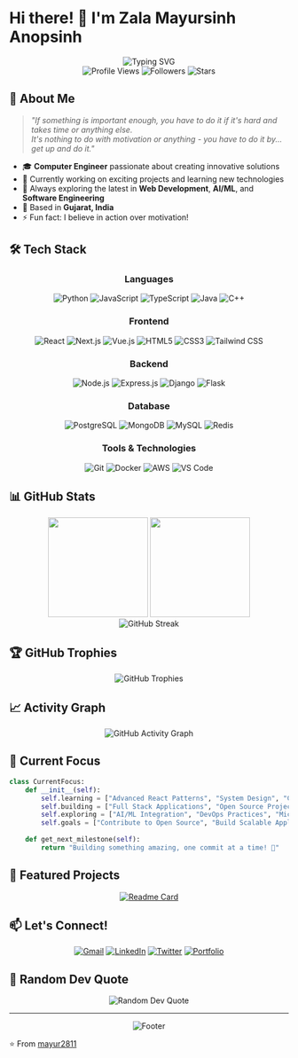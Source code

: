 # Hi there! 👋 I'm Zala Mayursinh Anopsinh

<div align="center">
  <img src="https://readme-typing-svg.herokuapp.com?font=Fira+Code&weight=600&size=28&pause=1000&color=F7931E&center=true&vCenter=true&width=600&lines=Computer+Engineer;Full+Stack+Developer;Problem+Solver;Tech+Enthusiast" alt="Typing SVG" />
</div>

<div align="center">
  <img src="https://komarev.com/ghpvc/?username=mayur2811&color=blueviolet&style=flat-square&label=Profile+Views" alt="Profile Views" />
  <img src="https://img.shields.io/github/followers/mayur2811?label=Followers&style=flat-square&color=blue" alt="Followers" />
  <img src="https://img.shields.io/github/stars/mayur2811?label=Stars&style=flat-square&color=yellow" alt="Stars" />
</div>

## 🚀 About Me

> *"If something is important enough, you have to do it if it's hard and takes time or anything else.  
> It's nothing to do with motivation or anything - you have to do it by... get up and do it."*

- 🎓 **Computer Engineer** passionate about creating innovative solutions
- 💼 Currently working on exciting projects and learning new technologies
- 🌱 Always exploring the latest in **Web Development**, **AI/ML**, and **Software Engineering**
- 📍 Based in **Gujarat, India**
- ⚡ Fun fact: I believe in action over motivation!

## 🛠️ Tech Stack

<div align="center">

### Languages
![Python](https://img.shields.io/badge/Python-3776AB?style=for-the-badge&logo=python&logoColor=white)
![JavaScript](https://img.shields.io/badge/JavaScript-F7DF1E?style=for-the-badge&logo=javascript&logoColor=black)
![TypeScript](https://img.shields.io/badge/TypeScript-007ACC?style=for-the-badge&logo=typescript&logoColor=white)
![Java](https://img.shields.io/badge/Java-ED8B00?style=for-the-badge&logo=java&logoColor=white)
![C++](https://img.shields.io/badge/C++-00599C?style=for-the-badge&logo=c%2B%2B&logoColor=white)

### Frontend
![React](https://img.shields.io/badge/React-20232A?style=for-the-badge&logo=react&logoColor=61DAFB)
![Next.js](https://img.shields.io/badge/Next.js-000000?style=for-the-badge&logo=next.js&logoColor=white)
![Vue.js](https://img.shields.io/badge/Vue.js-35495E?style=for-the-badge&logo=vue.js&logoColor=4FC08D)
![HTML5](https://img.shields.io/badge/HTML5-E34F26?style=for-the-badge&logo=html5&logoColor=white)
![CSS3](https://img.shields.io/badge/CSS3-1572B6?style=for-the-badge&logo=css3&logoColor=white)
![Tailwind CSS](https://img.shields.io/badge/Tailwind_CSS-38B2AC?style=for-the-badge&logo=tailwind-css&logoColor=white)

### Backend
![Node.js](https://img.shields.io/badge/Node.js-43853D?style=for-the-badge&logo=node.js&logoColor=white)
![Express.js](https://img.shields.io/badge/Express.js-404D59?style=for-the-badge&logo=express&logoColor=white)
![Django](https://img.shields.io/badge/Django-092E20?style=for-the-badge&logo=django&logoColor=white)
![Flask](https://img.shields.io/badge/Flask-000000?style=for-the-badge&logo=flask&logoColor=white)

### Database
![PostgreSQL](https://img.shields.io/badge/PostgreSQL-316192?style=for-the-badge&logo=postgresql&logoColor=white)
![MongoDB](https://img.shields.io/badge/MongoDB-4EA94B?style=for-the-badge&logo=mongodb&logoColor=white)
![MySQL](https://img.shields.io/badge/MySQL-00000F?style=for-the-badge&logo=mysql&logoColor=white)
![Redis](https://img.shields.io/badge/Redis-DC382D?style=for-the-badge&logo=redis&logoColor=white)

### Tools & Technologies
![Git](https://img.shields.io/badge/Git-F05032?style=for-the-badge&logo=git&logoColor=white)
![Docker](https://img.shields.io/badge/Docker-2496ED?style=for-the-badge&logo=docker&logoColor=white)
![AWS](https://img.shields.io/badge/AWS-232F3E?style=for-the-badge&logo=amazon-aws&logoColor=white)
![VS Code](https://img.shields.io/badge/VS_Code-0078D4?style=for-the-badge&logo=visual%20studio%20code&logoColor=white)

</div>

## 📊 GitHub Stats

<div align="center">
  <img height="180em" src="https://github-readme-stats.vercel.app/api?username=mayur2811&show_icons=true&theme=tokyonight&include_all_commits=true&count_private=true"/>
  <img height="180em" src="https://github-readme-stats.vercel.app/api/top-langs/?username=mayur2811&layout=compact&langs_count=8&theme=tokyonight"/>
</div>

<div align="center">
  <img src="https://github-readme-streak-stats.herokuapp.com/?user=mayur2811&theme=tokyonight" alt="GitHub Streak" />
</div>

## 🏆 GitHub Trophies

<div align="center">
  <img src="https://github-profile-trophy.vercel.app/?username=mayur2811&theme=tokyonight&no-frame=true&no-bg=false&margin-w=4&row=1" alt="GitHub Trophies" />
</div>

## 📈 Activity Graph

<div align="center">
  <img src="https://github-readme-activity-graph.vercel.app/graph?username=mayur2811&theme=tokyo-night&bg_color=1a1b27&color=be90f2&line=73daca&point=f9e2af&area=true&hide_border=true" alt="GitHub Activity Graph" />
</div>

## 🎯 Current Focus

```python
class CurrentFocus:
    def __init__(self):
        self.learning = ["Advanced React Patterns", "System Design", "Cloud Architecture"]
        self.building = ["Full Stack Applications", "Open Source Projects"]
        self.exploring = ["AI/ML Integration", "DevOps Practices", "Microservices"]
        self.goals = ["Contribute to Open Source", "Build Scalable Applications", "Share Knowledge"]
    
    def get_next_milestone(self):
        return "Building something amazing, one commit at a time! 🚀"
```

## 🌟 Featured Projects

<div align="center">
  
[![Readme Card](https://github-readme-stats.vercel.app/api/pin/?username=mayur2811&repo=focusflow&theme=tokyonight)](https://github.com/mayur2811/focusflow)

</div>

## 📫 Let's Connect!

<div align="center">
  
[![Gmail](https://img.shields.io/badge/Gmail-D14836?style=for-the-badge&logo=gmail&logoColor=white)](mailto:gmailzalamayursinh2811@gmail.com)
[![LinkedIn](https://img.shields.io/badge/LinkedIn-0077B5?style=for-the-badge&logo=linkedin&logoColor=white)](https://www.linkedin.com/in/mayursinh-zala-157b7921b/)
[![Twitter](https://img.shields.io/badge/Twitter-1DA1F2?style=for-the-badge&logo=twitter&logoColor=white)](https://x.com/zalamayursinh28)
[![Portfolio](https://img.shields.io/badge/Portfolio-FF5722?style=for-the-badge&logo=todoist&logoColor=white)](https://unstop.com/u/MAYURSINH2811)

</div>

## 💭 Random Dev Quote

<div align="center">
  <img src="https://quotes-github-readme.vercel.app/api?type=horizontal&theme=tokyonight" alt="Random Dev Quote" />
</div>

---

<div align="center">
  <img src="https://capsule-render.vercel.app/api?type=waving&color=gradient&height=100&section=footer&text=Thanks%20for%20visiting!&fontSize=16&fontAlignY=65&desc=Let's%20build%20something%20amazing%20together!&descAlignY=50&descAlign=50" alt="Footer" />
</div>

⭐️ From [mayur2811](https://github.com/mayur2811)

